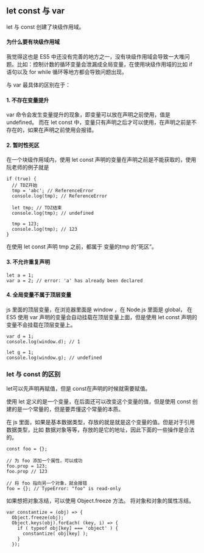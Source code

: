 ## let const 与 var

let 与 const 创建了块级作用域。

#### 为什么要有块级作用域

我觉得这也是 ES5 中还没有完善的地方之一，没有块级作用域会导致一大堆问题。比如：控制计数的循环变量会泄漏成全局变量，在使用块级作用域的比如 if 语句以及 for while 循环等地方都会导致问题出现。

与 var 最具体的区别在于：

#### 1. 不存在变量提升

var 命令会发生变量提升的现象，即变量可以放在声明之前使用，值是 undefined。 而在 let const 中，变量只有声明之后才可以使用，在声明之前是不存在的，如果在声明之前使用会报错。

#### 2. 暂时性死区

在一个块级作用域内，使用 let const 声明的变量在声明之前是不能获取的，使用阮老师的例子就是
```
if (true) {
  // TDZ开始
  tmp = 'abc'; // ReferenceError
  console.log(tmp); // ReferenceError

  let tmp; // TDZ结束
  console.log(tmp); // undefined

  tmp = 123;
  console.log(tmp); // 123
}
```
在使用 let const 声明 tmp 之前，都属于 变量的tmp 的“死区”。

#### 3. 不允许重复声明

```
let a = 1;
var a = 2; // error: 'a' has already been declared
```

#### 4. 全局变量不属于顶层变量

js 里面的顶层变量，在浏览器里面是 window ，在 Node.js 里面是 global， 在 ES5 使用 var 声明的变量会自动挂载在顶层变量上面，但是使用 let const 声明的变量不会挂载在顶层变量上。

```
var d = 1;
console.log(window.d); // 1

let g = 1;
console.log(window.g); // undefined
```

### let 与 const 的区别

let可以先声明再赋值，但是 const在声明的时候就需要赋值。

使用 let 定义的是一个变量，在后面还可以改变这个变量的值，但是使用 const 创建的是一个常量的，但是要弄懂这个常量的本质。

在 js 里面，如果是基本数据类型，存放的就是就是这个变量的值。但是对于引用数据类型，比如 数据对象等等，存放的是它的地址，因此下面的一些操作是合法的。

```
const foo = {};

// 为 foo 添加一个属性，可以成功
foo.prop = 123;
foo.prop // 123

// 将 foo 指向另一个对象，就会报错
foo = {}; // TypeError: "foo" is read-only
```

如果想把对象冻结，可以使用 Object.freeze 方法。
将对象和对象的属性冻结。
```
var constantize = (obj) => {
  Object.freeze(obj);
  Object.keys(obj).forEach( (key, i) => {
    if ( typeof obj[key] === 'object' ) {
      constantize( obj[key] );
    }
  });
````

